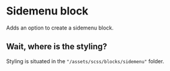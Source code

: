 # Sidemenu block

Adds an option to create a sidemenu block.

## Wait, where is the styling?

Styling is situated in the `"/assets/scss/blocks/sidemenu"` folder.
